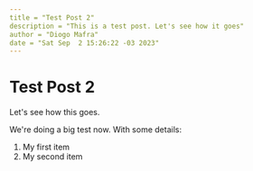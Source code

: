 ```yaml
---
title = "Test Post 2"
description = "This is a test post. Let's see how it goes"
author = "Diogo Mafra"
date = "Sat Sep  2 15:26:22 -03 2023"
---
```


# Test Post 2

Let's see how this goes.

We're doing a big test now. With some details:

1. My first item
2. My second item
